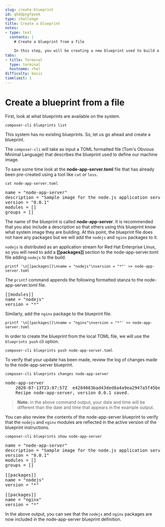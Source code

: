 ```yaml
---
slug: create-blueprint
id: q5ddpngfpvek
type: challenge
title: Create a blueprint
notes:
- type: text
  contents: |
    # Create a blueprint from a file

    In this step, you will be creating a new blueprint used to build a machine image and update it to include extra packages.
tabs:
- title: Terminal
  type: terminal
  hostname: rhel
difficulty: basic
timelimit: 1
---
```

# Create a blueprint from a file

First, look at what blueprints are available on the system.

```
composer-cli blueprints list
```

This system has no existing blueprints. So, let us go ahead and create a blueprint.

The `composer-cli` will take as input a TOML formatted file (Tom's Obvious Minimal Language)
that describes the blueprint used to define our machine image.

To save  some time look at the __node-app-server.toml__ file that has already been pre-created using a tool
like `cat` or `less`.

```
cat node-app-server.toml
```

<pre class='file'>
name = "node-app-server"
description = "Sample image for the node.js application server"
version = "0.0.1"
modules = []
groups = []
</pre>

The name of the blueprint is called __node-app-server__. It is recommended that you also include a description so that
others using this blueprint know what system image they are building. At this point, the blueprint file does not have
any packages but we will add the `nodejs` and `nginx` packages to it.

`nodejs` is distributed as an application stream for Red Hat Enterprise Linux, so you will need to add a __[[packages]]__
section to the node-app-server.toml file adding `nodejs` to the build.

```
printf '\n[[packages]]\nname = "nodejs"\nversion = "*"' >> node-app-server.toml
```

The `printf` command appends the following formatted stanza to the node-app-server.toml file.

<pre class='file'>
[[modules]]
name = "nodejs"
version = "*"
</pre>

Similarly, add the `nginx` package to the blueprint file.

```
printf '\n[[packages]]\nname = "nginx"\nversion = "*"' >> node-app-server.toml
```

In order to create the blueprint from the local TOML file, we will use the `blueprints push` cli option.

```
composer-cli blueprints push node-app-server.toml
```

To verify that your update has been made, review the log of changes made
to the node-app-server blueprint.

```
composer-cli blueprints changes node-app-server
```

<pre class='file'>
node-app-server
    2020-07-13T23:07:57Z  e4284083bad43ded8a4a9ea2947a5f45be72f8c4
    Recipe node-app-server, version 0.0.1 saved.
</pre>


>**Note:** in the above command output, your date and time will be different than the date and time that appears in the example output.

You can also review the contents of the node-app-server blueprint to verify
that the `nodejs` and `nginx` modules are reflected in the active version of the
blueprint instructions.

```
composer-cli blueprints show node-app-server
```

<pre class='file'>
name = "node-app-server"
description = "Sample image for the node.js application server"
version = "0.0.1"
modules = []
groups = []

[[packages]]
name = "nodejs"
version = "*"

[[packages]]
name = "nginx"
version = "*"
</pre>

In the above output, you can see that the `nodejs` and `nginx` packages are now
included in the node-app-server blueprint definition.
